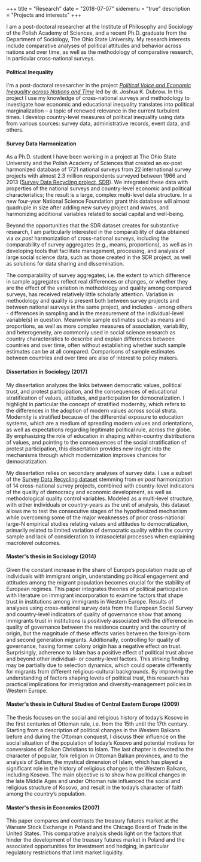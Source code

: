 +++
title = "Research"
date = "2018-07-07"
sidemenu = "true"
description = "Projects and interests"
+++

I am a post-doctoral researcher at the Institute of Philosophy and Sociology of the Polish Academy of Sciences, and a recent Ph.D. graduate from the Department of Sociology, The Ohio State University. My research interests include comparative analyses of political attitudes and behavior across nations and over time, as well as the methodology of comparative research, in particular cross-national surveys.

#### Political Inequality

I'm a post-doctoral resesarcher in the project [*Political Voice and Economic Inequality across Nations and Time*](https://politicalinequality.org/2017/09/21/new-project-political-voice-and-economic-inequality-across-nations-and-time/) led by dr. Joshua K. Dubrow. In this project I use my knowledge of cross-national surveys and methodology to investigate how economic and educational inequality translates into political marginalization – a topic of renewed relevance in the current turbulent times. I develop country-level measures of political inequality using data from various sources: survey data, administrative records, event data, and others. 

#### Survey Data Harmonization

As a Ph.D. student I have been working in a project at The Ohio State University and the Polish Academy of Sciences that created an ex-post harmonized database of 1721 national surveys from 22 international survey projects with almost 2.3 million respondents surveyed between 1966 and 2013 ([Survey Data Recycling project, SDR](dataharmonization.org)). We integrated these data with properties of the national surveys and country-level economic and political characteristics; the result is a large, complex multi-level data structure. In a new four-year National Science Foundation grant this database will almost quadruple in size after adding new survey project and waves, and harmonizing additional variables related to social capital and well-being. 

Beyond the opportunities that the SDR dataset creates for substantive research, I am particularly interested in the comparability of data obtained via *ex post* harmonization of cross-national surveys, including the comparability of survey aggregates (e.g., means, proportions), as well as in developing tools that facilitate management, processing, and analysis of large social science data, such as those created in the SDR project, as well as solutions for data sharing and dissemination.

The comparability of survey aggregates, i.e. the extent to which difference in sample aggregates reflect real differences or changes, or whether they are the effect of the variation in methodology and quality among compared surveys, has received relatively little scholarly attention. Variation in methodology and quality is present both between survey projects and between national surveys in the same project, and includes - among others - differences in sampling and in the measurement of the individual-level variable(s) in question. Meanwhile sample estimates such as means and proportions, as well as more complex measures of association, variability, and heterogeneity, are commonly used in social science research as country characteristics to describe and explain differences between countries and over time, often without establishing whether such sample estimates can be at all compared. Comparisons of sample estimates between countries and over time are also of interest to policy makers.

#### Dissertation in Sociology (2017)

My dissertation analyzes the links between democratic values, political trust, and protest participation, and the consequences of educational stratification of values, attitudes, and participation for democratization. I highlight in particular the concept of stratified modernity, which refers to the differences in the adoption of modern values across social strata. Modernity is stratified because of the differential exposure to education systems, which are a medium of spreading modern values and orientations, as well as expectations regarding legitimate political rule, across the globe. By emphasizing the role of education in shaping within-country distributions of values, and pointing to the consequences of the social stratification of protest participation, this dissertation provides new insight into the mechanisms through which modernization improves chances for democratization.

My dissertation relies on secondary analyses of survey data. I use a subset of the [Survey Data Recycling dataset](https://dataverse.harvard.edu/dataset.xhtml?persistentId=doi:10.7910/DVN/VWGF5Q) stemming from *ex post* harmonization of 14 cross-national survey projects, combined with country-level indicators of the quality of democracy and economic development, as well as methodological quality control variables. Modeled as a multi-level structure, with either individuals or country-years as the unit of analysis, this dataset allows me to test the consecutive stages of the
hypothesized mechanism while overcoming some of the major weaknesses of prior cross-national large-N empirical studies relating values and attitudes to democratization, primarily related to limited variation of democratic quality within the country sample and lack of consideration to intrasocietal processes when explaining macrolevel outcomes.

#### Master's thesis in Sociology (2014)

Given the constant increase in the share of Europe’s population made up of individuals with immigrant origin, understanding political engagement and attitudes among the migrant population becomes crucial for the stability of European regimes. This paper integrates theories of political participation with literature on immigrant incorporation to examine factors that shape trust in institutions among immigrants in Western Europe. Results of analyses using cross-national survey data from the European Social Survey and country-level indicators of quality of governance show that among immigrants trust in institutions is positively associated with the difference in quality of governance between the residence country and the country of origin, but the magnitude of these effects varies between the foreign-born and second generation migrants. Additionally, controlling for quality of governance, having former colony origin has a negative effect on trust. Surprisingly, adherence to Islam has a positive effect of political trust above and beyond other individual- or country-level factors. This striking finding may be partially due to selection dynamics, which could operate differently for migrants from different religious-cultural backgrounds. By improving the understanding of factors shaping levels of political trust, this research has practical implications for immigration and diversity-management policies in Western Europe.

#### Master's thesis in Cultural Studies of Central Eastern Europe (2009)

The thesis focuses on the social and religious history of today’s Kosovo in the first centuries of Ottoman rule, i.e. from the 15th until the 17th century. Starting from a description of political changes in the Western Balkans before and during the Ottoman conquest, I discuss their influence on the social situation of the population of today’s Kosovo and potential motives for conversions of Balkan Christians to Islam. The last chapter is devoted to the character of popular, folk religion in Ottoman Balkan provinces, and to the analysis of Sufism, the mystical dimension of Islam, which has played a significant role in the history of religious changes in the Western Balkans, including Kosovo. The main objective is to show how political changes in the late Middle Ages and under Ottoman rule influenced the social and religious structure of Kosovo, and result in the today’s character of faith among the country’s population.

#### Master's thesis in Economics (2007)

This paper compares and contrasts the treasury futures market at the Warsaw Stock Exchange in Poland and the Chicago Board of Trade in the United States. This comparative analysis sheds light on the factors that hinder the development of the treasury futures market in Poland and the associated opportunities for investment and hedging, in particular regulatory restrictions that limit market liquidity.